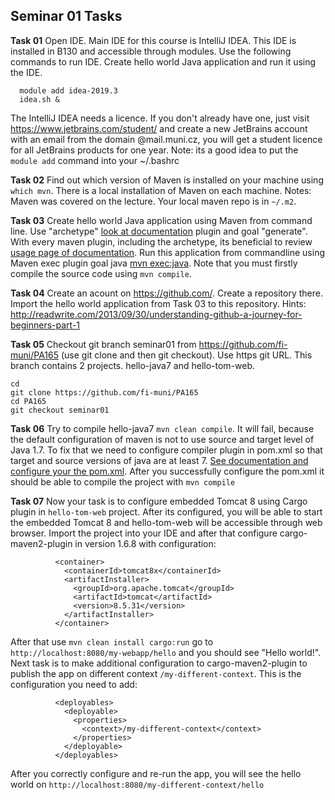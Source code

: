 ## Seminar 01 Tasks 
**Task 01** Open IDE. Main IDE for this course is IntelliJ IDEA. This IDE is installed in B130 and accessible through modules. Use the following commands to run IDE. Create hello world Java application and run it using the IDE.
```
  module add idea-2019.3
  idea.sh &
```
The IntelliJ IDEA needs a licence. If you don't already have one, just visit https://www.jetbrains.com/student/ and create a new JetBrains account with an email from the domain @mail.muni.cz, you will get a student licence for all JetBrains products for one year.
Note: its a good idea to put the `module add` command into your ~/.bashrc

**Task 02** Find out which version of Maven is installed on your machine using `which mvn`. There is a local installation of Maven on each machine. Notes: Maven was covered on the lecture. Your local maven repo is in `~/.m2`.

**Task 03** Create hello world Java application using Maven from command line. Use "archetype" [look at documentation](https://maven.apache.org/archetype/maven-archetype-plugin/usage.html) plugin and goal "generate". With every maven plugin, including the archetype, its beneficial to review [usage page of documentation](https://maven.apache.org/archetype/maven-archetype-plugin/usage.html#). Run this application from commandline using Maven exec plugin goal java [mvn exec:java](https://www.mojohaus.org/exec-maven-plugin/usage.html). Note that you must firstly compile the source code using `mvn compile`.

**Task 04** Create an acount on https://github.com/. Create a repository there. Import the hello world application from Task 03 to this repository. Hints: http://readwrite.com/2013/09/30/understanding-github-a-journey-for-beginners-part-1

**Task 05** Checkout git branch seminar01 from https://github.com/fi-muni/PA165 (use git clone and then git checkout). Use https git URL. This branch contains 2 projects. hello-java7 and hello-tom-web. 
```
cd
git clone https://github.com/fi-muni/PA165
cd PA165
git checkout seminar01
```

**Task 06** Try to compile hello-java7 `mvn clean compile`. It will fail, because the default configuration of maven is not to use source and target level of Java 1.7. To fix that we need to configure compiler plugin in pom.xml so that target and source versions of java are at least 7. [See documentation and configure your the pom.xml](https://maven.apache.org/plugins/maven-compiler-plugin/examples/set-compiler-source-and-target.html). After you successfully configure the pom.xml it should be able to compile the project with `mvn compile` 

**Task 07** Now your task is to configure embedded Tomcat 8 using Cargo plugin in `hello-tom-web` project. After its configured, you will be able to start the embedded Tomcat 8 and hello-tom-web will be accessible through web browser. Import the project into your IDE and after that configure cargo-maven2-plugin in version 1.6.8 with configuration: 

```
          <container>
            <containerId>tomcat8x</containerId>
            <artifactInstaller>
              <groupId>org.apache.tomcat</groupId>
              <artifactId>tomcat</artifactId>
              <version>8.5.31</version>
            </artifactInstaller>
          </container>

```

After that use `mvn clean install cargo:run` go to `http://localhost:8080/my-webapp/hello` and you should see "Hello world!". Next task is to make additional configuration to cargo-maven2-plugin to publish the app on different context `/my-different-context`. This is the configuration you need to add: 
```
          <deployables>
            <deployable>
              <properties>
                <context>/my-different-context</context>
              </properties>
            </deployable>
          </deployables>

```
After you correctly configure and re-run the app, you will see the hello world on `http://localhost:8080/my-different-context/hello`
